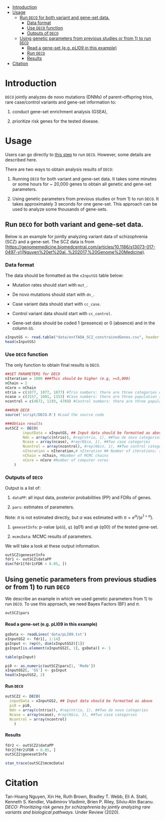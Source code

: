 -   [Introduction](#introduction)
-   [Usage](#usage)
    -   [Run `DECO` for both variant and gene-set
        data.](#run-textttdeco-for-both-variant-and-gene-set-data.)
        -   [Data format](#data-format)
        -   [Use `DECO` function](#run1)
        -   [Outputs of `DECO`](#outputs-of-textttdeco)
    -   [Using genetic parameters from previous studies or from 1) to
        run
        `DECO`](#using-genetic-parameters-from-previous-studies-or-from-1-to-run-textttdeco)
        -   [Read a gene-set (e.g. pLI09 in this
            example)](#read-a-gene-set-e.g.pli09-in-this-example)
        -   [Run `DECO`](#run-textttdeco)
        -   [Results](#results)
-   [Citation](#citation)

Introduction
============

`DECO` jointly analyzes de novo mutations (DNMs) of parent-offspring
trios, rare case/control variants and gene-set information to:

1.  conduct gene-set enrichment analysis (GSEA),

2.  prioritize risk genes for the tested disease.

Usage
=====

Users can go directly to [this step](#run1) to run `DECO`. However, some
details are described here.

There are two ways to obtain analysis results of `DECO`:

1.  Running `DECO` for both variant and gene-set data. It takes some
    minutes or some hours for \~ 20,000 genes to obtain all genetic and
    gene-set parameters.

2.  Using genetic parameters from previous studies or from 1) to run
    `DECO`. It takes approximately 3 seconds for one gene-set. This
    approach can be used to analyze some thousands of gene-sets.

Run `DECO` for both variant and gene-set data.
----------------------------------------------

Below is an example for jointly analyzing variant data of schizophrenia
(SCZ) and a gene-set. The SCZ data is from
[https://genomemedicine.biomedcentral.com/articles/10.1186/s13073-017-0497-y](Nguyen%20et%20al.,%202017,%20Genome%20Medicine).

### Data format

The data should be formatted as the `xInputGS` table below:

-   Mutation rates should start with `mut_`.

-   De novo mutations should start with `dn_`.

-   Case variant data should start with `cc_case`.

-   Control variant data should start with `cc_control`.

-   Gene-set data should be coded 1 (presence) or 0 (absence) and in the
    column `GS`.

``` r
xInputGS <- read.table("data/extTADA_SCZ_constrainedGenes.csv", header = TRUE, as.is = TRUE)
head(xInputGS)
```

### Use `DECO` function

The only function to obtain final results is `DECO`.

``` r
##SET PARAMETERS for DECO
nIteration = 1000 ###This should be higher (e.g, >=5,000)
nChain = 2
nCore = nChain
ntrio = c(1077, 1077, 1077) #Trio numbers: there are three categories of de novo mutations 
ncase = c(3157, 1091, 1353) #Case numbers: there are three population samples of rare case/control variants
ncontrol = c(4672, 1193, 4769) #Control numbers: there are three population samples of rare case/control variants

###RUN DECO
source('script/DECO.R') #Load the source code

###Obtain results
outSCZ <- DECO(
        inputData = xInputGS, ## Input data should be formatted as above
        Ndn = array(c(ntrio)), #rep(ntrio, 1), ##Two de novo categories
        Ncase = array(ncase), #rep(N$ca, 1), ##Two case categories
        Ncontrol = array(ncontrol), #rep(N$cn, 1), ##Two control categories
        nIteration = nIteration,# nIteration ## Number of iterations: should be upto higher for real data
        nChain = nChain, #Number of MCMC chains
        nCore = nCore #Number of computer cores
    )
```

### Outputs of `DECO`

Output is a list of:

1.  `dataPP`: all input data, posterior probabilities (PP) and FDRs of
    genes.

2.  `pars`: estimates of parameters.

Note: *π* is not estimated directly, but *α* was estimated with
*π* = *e*<sup>*α*</sup>/(*e*<sup>1 + *α*</sup>).

1.  `genesetInfo`: p-value (`pGS`), `q1` (q01) and `q0` (q00) of the
    tested gene-set.

2.  `mcmcData`: MCMC results of parameters.

We will take a look at these output information.

``` r
outSCZ$genesetInfo
fdr1 <- outSCZ$dataPP
dim(fdr1[fdr1$FDR < 0.05, ])
```

Using genetic parameters from previous studies or from 1) to run `DECO`
-----------------------------------------------------------------------

We describe an example in which we used genetic parameters from 1) to
run `DECO`. To use this approach, we need Bayes Factors (BF) and *π*.

``` r
outSCZ$pars
```

#### Read a gene-set (e.g. pLI09 in this example)

``` r
gsData <- readLines('data/pLI09.txt')
xInputGS2 <- fdr1[, 1:14]
gsInput <- rep(0, dim(xInputGS2)[1])
gsInput[is.element(xInputGS2[, 1], gsData)] <- 1

table(gsInput)

pi0 <- as.numeric(outSCZ$pars[1, 'Mode'])
xInputGS2[, 'GS'] <- gsInput
head(xInputGS2, 2)
```

#### Run `DECO`

``` r
outSCZ2 <- DECO(
  inputData = xInputGS2, ## Input data should be formatted as above
  pi0 = pi0,
  Ndn = array(c(ntrio)), #rep(ntrio, 1), ##Two de novo categories
  Ncase = array(ncase), #rep(N$ca, 1), ##Two case categories
  Ncontrol = array(ncontrol)
    )
```

#### Results

``` r
fdr2 <- outSCZ2$dataPP
fdr2[fdr2$FDR < 0.05, ]
outSCZ2$genesetInfo
```

``` r
stan_trace(outSCZ$mcmcData)
```

Citation
========

Tan-Hoang Nguyen, Xin He, Ruth Brown, Bradley T. Webb, Eli A. Stahl,
Kenneth S. Kendler, Vladimirov Vladimir, Brien P. Riley, Silviu-Alin
Bacanu. *DECO: Prioritizing risk genes for schizophrenia by jointly
analyzing rare variants and biological pathways*. Under Review (2020).
